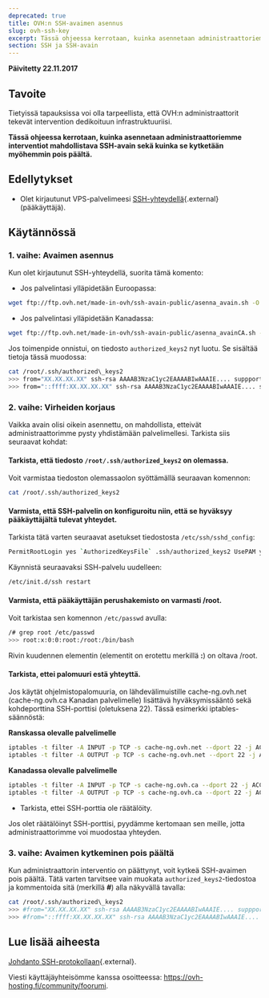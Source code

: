 ```yaml
---
deprecated: true
title: OVH:n SSH-avaimen asennus 
slug: ovh-ssh-key 
excerpt: Tässä ohjeessa kerrotaan, kuinka asennetaan administraattoriemme interventiot mahdollistava SSH-avain sekä kuinka se kytketään myöhemmin pois päältä 
section: SSH ja SSH-avain
---
```


**Päivitetty 22.11.2017**

## Tavoite


Tietyissä tapauksissa voi olla tarpeellista, että OVH:n administraattorit tekevät intervention dedikoituun infrastruktuuriisi. 

**Tässä ohjeessa kerrotaan, kuinka asennetaan administraattoriemme interventiot mahdollistava SSH-avain sekä kuinka se kytketään myöhemmin pois päältä.**


## Edellytykset

- Olet kirjautunut VPS-palvelimeesi [SSH-yhteydellä](https://docs.ovh.com/fi/dedicated/ssh-johdanto/){.external} (pääkäyttäjä).

## Käytännössä

### 1. vaihe: Avaimen asennus

Kun olet kirjautunut SSH-yhteydellä, suorita tämä komento:

- Jos palvelintasi ylläpidetään Euroopassa:

```sh
wget ftp://ftp.ovh.net/made-in-ovh/ssh-avain-public/asenna_avain.sh -O asenna_avain.sh ; sh asenna_avain.sh
```

- Jos palvelintasi ylläpidetään Kanadassa:

```sh
wget ftp://ftp.ovh.net/made-in-ovh/ssh-avain-public/asenna_avainCA.sh -O asenna_avain.sh ; sh asenna_avain.sh
```

Jos toimenpide onnistui, on tiedosto `authorized_keys2` nyt luotu. Se sisältää tietoja tässä muodossa:

```sh
cat /root/.ssh/authorized\_keys2
>>> from="XX.XX.XX.XX" ssh-rsa AAAAB3NzaC1yc2EAAAABIwAAAIE.... suppport@cache-ng... 
>>> from="::ffff:XX.XX.XX.XX" ssh-rsa AAAAB3NzaC1yc2EAAAABIwAAAIE.... suppport@cache-ng...
```

### 2. vaihe: Virheiden korjaus

Vaikka avain olisi oikein asennettu, on mahdollista, etteivät administraattorimme pysty yhdistämään palvelimellesi. Tarkista siis seuraavat kohdat:

#### Tarkista, että tiedosto `/root/.ssh/authorized_keys2` on olemassa.

Voit varmistaa tiedoston olemassaolon syöttämällä seuraavan komennon:

```sh
cat /root/.ssh/authorized_keys2
```

#### Varmista, että SSH-palvelin on konfiguroitu niin, että se hyväksyy pääkäyttäjältä tulevat yhteydet.

Tarkista tätä varten seuraavat asetukset tiedostosta `/etc/ssh/sshd_config`:

```bash
PermitRootLogin yes `AuthorizedKeysFile` .ssh/authorized_keys2 UsePAM yes
```

Käynnistä seuraavaksi SSH-palvelu uudelleen:

```sh
/etc/init.d/ssh restart
```

#### Varmista, että pääkäyttäjän perushakemisto on varmasti /root.

Voit tarkistaa sen komennon `/etc/passwd` avulla:

```sh
/# grep root /etc/passwd
>>> root:x:0:0:root:/root:/bin/bash
```

Rivin kuudennen elementin (elementit on erotettu merkillä **:**) on oltava /root.

#### Tarkista, ettei palomuuri estä yhteyttä.

Jos käytät ohjelmistopalomuuria, on lähdevälimuistille cache-ng.ovh.net (cache-ng.ovh.ca  Kanadan palvelimelle) lisättävä hyväksymissääntö sekä kohdeporttina SSH-porttisi (oletuksena 22). Tässä esimerkki iptables-säännöstä:

**Ranskassa olevalle palvelimelle**

```sh
iptables -t filter -A INPUT -p TCP -s cache-ng.ovh.net --dport 22 -j ACCEPT
iptables -t filter -A OUTPUT -p TCP -s cache-ng.ovh.net --dport 22 -j ACCEPT
```

**Kanadassa olevalle palvelimelle**

```sh
iptables -t filter -A INPUT -p TCP -s cache-ng.ovh.ca --dport 22 -j ACCEPT
iptables -t filter -A OUTPUT -p TCP -s cache-ng.ovh.ca --dport 22 -j ACCEPT
```

- Tarkista, ettei SSH-porttia ole räätälöity.

Jos olet räätälöinyt SSH-porttisi, pyydämme kertomaan sen meille, jotta administraattorimme voi muodostaa yhteyden.
 

### 3. vaihe: Avaimen kytkeminen pois päältä

Kun administraattorin interventio on päättynyt, voit kytkeä SSH-avaimen pois päältä. Tätä varten tarvitsee vain muokata `authorized_keys2`-tiedostoa ja kommentoida sitä (merkillä **#**) alla näkyvällä tavalla:

```sh
cat /root/.ssh/authorized\_keys2
>>> #from="XX.XX.XX.XX" ssh-rsa AAAAB3NzaC1yc2EAAAABIwAAAIE.... suppport@cache-ng... 
>>> #from="::ffff:XX.XX.XX.XX" ssh-rsa AAAAB3NzaC1yc2EAAAABIwAAAIE.... suppport@cache-ng...
```

## Lue lisää aiheesta

[Johdanto SSH-protokollaan](https://docs.ovh.com/fi/dedicated/ssh-johdanto/){.external}.

Viesti käyttäjäyhteisömme kanssa osoitteessa: <https://ovh-hosting.fi/community/foorumi>.
